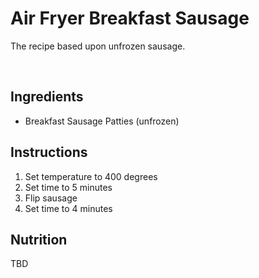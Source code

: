 # Air Fryer Breakfast Sausage
The recipe based upon unfrozen sausage.

<br>

## Ingredients
- Breakfast Sausage Patties (unfrozen)

## Instructions
1. Set temperature to 400 degrees
2. Set time to 5 minutes
3. Flip sausage
4. Set time to 4 minutes

## Nutrition
TBD

